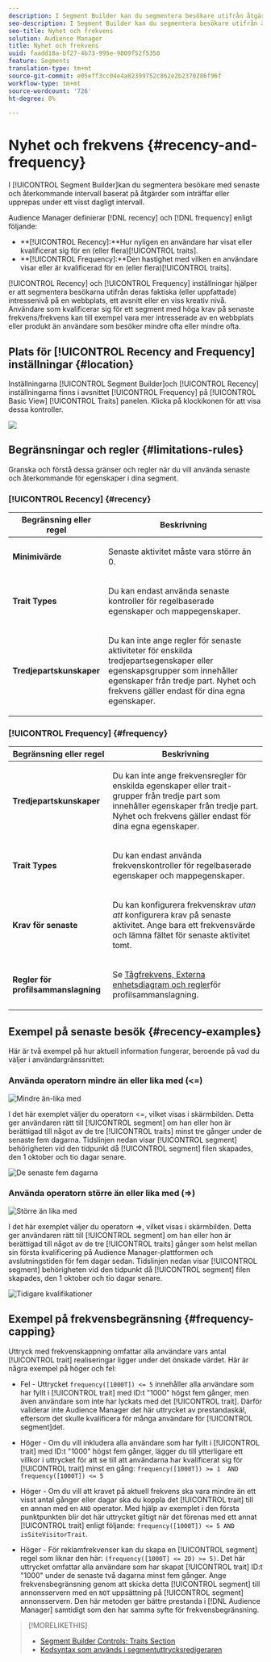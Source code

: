```yaml
---
description: I Segment Builder kan du segmentera besökare utifrån åtgärder som inträffar eller upprepas under ett visst dagligt intervall.
seo-description: I Segment Builder kan du segmentera besökare utifrån åtgärder som inträffar eller upprepas under ett visst dagligt intervall.
seo-title: Nyhet och frekvens
solution: Audience Manager
title: Nyhet och frekvens
uuid: faadd18a-bf27-4b73-995e-9809f52f5350
feature: Segments
translation-type: tm+mt
source-git-commit: e05eff3cc04e4a82399752c862e2b2370286f96f
workflow-type: tm+mt
source-wordcount: '726'
ht-degree: 0%

---
```



# Nyhet och frekvens {#recency-and-frequency}

I [!UICONTROL Segment Builder]kan du segmentera besökare med senaste och återkommande intervall baserat på åtgärder som inträffar eller upprepas under ett visst dagligt intervall.

Audience Manager definierar [!DNL recency] och [!DNL frequency] enligt följande:

* **[!UICONTROL Recency]:**Hur nyligen en användare har visat eller kvalificerat sig för en (eller flera)[!UICONTROL traits].
* **[!UICONTROL Frequency]:**Den hastighet med vilken en användare visar eller är kvalificerad för en (eller flera)[!UICONTROL traits].

[!UICONTROL Recency] och [!UICONTROL Frequency] inställningar hjälper er att segmentera besökarna utifrån deras faktiska (eller uppfattade) intressenivå på en webbplats, ett avsnitt eller en viss kreativ nivå. Användare som kvalificerar sig för ett segment med höga krav på senaste frekvens/frekvens kan till exempel vara mer intresserade av en webbplats eller produkt än användare som besöker mindre ofta eller mindre ofta.

## Plats för [!UICONTROL Recency and Frequency] inställningar {#location}

Inställningarna [!UICONTROL Segment Builder]och [!UICONTROL Recency] inställningarna finns i avsnittet [!UICONTROL Frequency] på [!UICONTROL Basic View] [!UICONTROL Traits] panelen. Klicka på klockikonen för att visa dessa kontroller.

![](assets/recency_frequency.png)

## Begränsningar och regler {#limitations-rules}

Granska och förstå dessa gränser och regler när du vill använda senaste och återkommande för egenskaper i dina segment.

### [!UICONTROL Recency] {#recency}

<table id="table_026064124C694D75B7A960457D50170B"> 
 <thead> 
  <tr> 
   <th colname="col1" class="entry"> Begränsning eller regel </th> 
   <th colname="col2" class="entry"> Beskrivning </th> 
  </tr> 
 </thead>
 <tbody> 
  <tr> 
   <td colname="col1"> <p> <b>Minimivärde</b> </p> </td> 
   <td colname="col2"> <p>Senaste aktivitet måste vara större än 0. </p> </td> 
  </tr>
  <tr> 
   <td colname="col1"> <p> <b>Trait Types</b> </p> </td> 
   <td colname="col2"> <p>Du kan endast använda senaste kontroller för regelbaserade egenskaper och mappegenskaper. </p> </td> 
  </tr> 
  <tr> 
   <td colname="col1"> <p> <b>Tredjepartskunskaper</b> </p> </td> 
   <td colname="col2"> <p>Du kan inte ange regler för senaste aktiviteter för enskilda tredjepartsegenskaper eller egenskapsgrupper som innehåller egenskaper från tredje part. Nyhet och frekvens gäller endast för dina egna egenskaper. </p> </td> 
  </tr> 
 </tbody> 
</table>

### [!UICONTROL Frequency] {#frequency}

<table id="table_EBD621D26C8B4D03933E8C0753C892A7"> 
 <thead> 
  <tr> 
   <th colname="col1" class="entry"> Begränsning eller regel </th> 
   <th colname="col2" class="entry"> Beskrivning </th> 
  </tr> 
 </thead>
 <tbody> 
  <tr> 
   <td colname="col1"> <p> <b>Tredjepartskunskaper</b> </p> </td> 
   <td colname="col2"> <p>Du kan inte ange frekvensregler för enskilda egenskaper eller trait-grupper från tredje part som innehåller egenskaper från tredje part. Nyhet och frekvens gäller endast för dina egna egenskaper. </p> </td> 
  </tr> 
  <tr> 
   <td colname="col1"> <p> <b>Trait Types</b> </p> </td> 
   <td colname="col2"> <p>Du kan endast använda frekvenskontroller för regelbaserade egenskaper och mappegenskaper. </p> </td> 
  </tr> 
  <tr> 
   <td colname="col1"> <p> <b>Krav för senaste</b> </p> </td> 
   <td colname="col2"> <p>Du kan konfigurera frekvenskrav <i>utan att</i> konfigurera krav på senaste aktivitet. Ange bara ett frekvensvärde och lämna fältet för senaste aktivitet tomt. </p> </td> 
  </tr> 
  <tr> 
   <td colname="col1"> <p><b>Regler för profilsammanslagning</b> </p> </td> 
   <td colname="col2"> <p>Se <a href="../../faq/faq-profile-merge.md#trait-freq-device-rules"> Tågfrekvens, Externa enhetsdiagram och regler</a>för profilsammanslagning. </p> </td> 
  </tr> 
 </tbody> 
</table>

## Exempel på senaste besök {#recency-examples}

Här är två exempel på hur aktuell information fungerar, beroende på vad du väljer i användargränssnittet:

### Använda operatorn mindre än eller lika med (&lt;=)

![Mindre än-lika med](assets/less-than-equal-to.png)

I det här exemplet väljer du operatorn &lt;=, vilket visas i skärmbilden. Detta ger användaren rätt till [!UICONTROL segment] om han eller hon är berättigad till något av de tre [!UICONTROL traits] minst tre gånger under de senaste fem dagarna. Tidslinjen nedan visar [!UICONTROL segment] behörigheten vid den tidpunkt då [!UICONTROL segment] filen skapades, den 1 oktober och tio dagar senare.

![De senaste fem dagarna](assets/last-5-days.png)

### Använda operatorn större än eller lika med (=>)

![Större än lika med](assets/greater-than-equal-to.png)

I det här exemplet väljer du operatorn =>, vilket visas i skärmbilden. Detta ger användaren rätt till [!UICONTROL segment] om han eller hon är berättigad till något av de tre [!UICONTROL traits] gånger som helst mellan sin första kvalificering på Audience Manager-plattformen och avslutningstiden för fem dagar sedan. Tidslinjen nedan visar [!UICONTROL segment] behörigheten vid den tidpunkt då [!UICONTROL segment] filen skapades, den 1 oktober och tio dagar senare.

![Tidigare kvalifikationer](assets/earlier-qualification.png)


## Exempel på frekvensbegränsning {#frequency-capping}

Uttryck med frekvenskappning omfattar alla användare vars antal [!UICONTROL trait] realiseringar ligger under det önskade värdet. Här är några exempel på höger och fel:

* Fel - Uttrycket `frequency([1000T]) <= 5` innehåller alla användare som har fyllt i [!UICONTROL trait] med ID:t &quot;1000&quot; högst fem gånger, men även användare som inte har lyckats med det [!UICONTROL trait]. Därför validerar inte Audience Manager det här uttrycket av prestandaskäl, eftersom det skulle kvalificera för många användare för [!UICONTROL segment]det.

* Höger - Om du vill inkludera alla användare som har fyllt i [!UICONTROL trait] med ID:t &quot;1000&quot; högst fem gånger, lägger du till ytterligare ett villkor i uttrycket för att se till att användarna har kvalificerat sig för [!UICONTROL trait] minst en gång:  `frequency([1000T]) >= 1  AND  frequency([1000T]) <= 5`

* Höger - Om du vill att kravet på aktuell frekvens ska vara mindre än ett visst antal gånger eller dagar ska du koppla det [!UICONTROL trait] till en annan med en `AND` operator. Med hjälp av exemplet i den första punktpunkten blir det här uttrycket giltigt när det förenas med ett annat [!UICONTROL trait] enligt följande: `frequency([1000T]) <= 5 AND isSiteVisitorTrait`.

* Höger - För reklamfrekvenser kan du skapa en [!UICONTROL segment] regel som liknar den här: `(frequency([1000T] <= 2D) >= 5)`. Det här uttrycket omfattar alla användare som har skapat [!UICONTROL trait] ID:t &quot;1000&quot; under de senaste två dagarna minst fem gånger. Ange frekvensbegränsning genom att skicka detta [!UICONTROL segment] till annonsservern med en `NOT` uppsättning på [!UICONTROL segment] annonsservern. Den här metoden ger bättre prestanda i [!DNL Audience Manager] samtidigt som den har samma syfte för frekvensbegränsning.

>[!MORELIKETHIS]
>
>* [Segment Builder Controls: Traits Section](../../features/segments/segment-builder.md#segment-builder-controls-traits)
>* [Kodsyntax som används i segmentuttrycksredigeraren](../../features/segments/segment-code-syntax.md)


